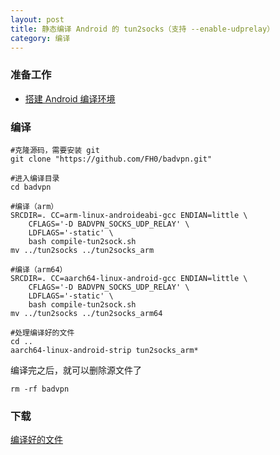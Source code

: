 ```yaml
---
layout: post
title: 静态编译 Android 的 tun2socks（支持 --enable-udprelay）
category: 编译
---
```


### 准备工作
- [搭建 Android 编译环境][android-environment]

### 编译
```shell
#克隆源码，需要安装 git
git clone "https://github.com/FH0/badvpn.git"

#进入编译目录
cd badvpn

#编译（arm）
SRCDIR=. CC=arm-linux-androideabi-gcc ENDIAN=little \
	CFLAGS='-D BADVPN_SOCKS_UDP_RELAY' \
	LDFLAGS='-static' \
	bash compile-tun2sock.sh
mv ../tun2socks ../tun2socks_arm

#编译（arm64）
SRCDIR=. CC=aarch64-linux-android-gcc ENDIAN=little \
	CFLAGS='-D BADVPN_SOCKS_UDP_RELAY' \
	LDFLAGS='-static' \
	bash compile-tun2sock.sh
mv ../tun2socks ../tun2socks_arm64

#处理编译好的文件
cd ..
aarch64-linux-android-strip tun2socks_arm*
```

编译完之后，就可以删除源文件了
```shell
rm -rf badvpn
```

### 下载
[编译好的文件](/assets/android-tun2socks.tar.gz)

[android-environment]: /编译/2019/11/22/android-environment.html